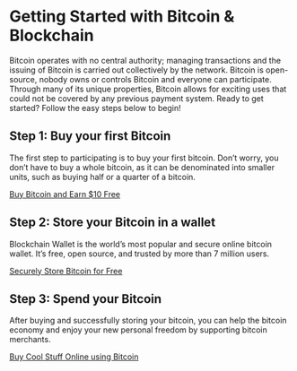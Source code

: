 <script async src="//pagead2.googlesyndication.com/pagead/js/adsbygoogle.js"></script>
<!-- BlockchainWalletOrg -->
<ins class="adsbygoogle"
     style="display:block"
     data-ad-client="ca-pub-4103758802938532"
     data-ad-slot="4696147191"
     data-ad-format="auto"
     data-full-width-responsive="true"></ins>
<script>
(adsbygoogle = window.adsbygoogle || []).push({});
</script>

<h1>Getting Started with Bitcoin & Blockchain</h1>

Bitcoin operates with no central authority; managing transactions and the issuing of Bitcoin is carried out collectively by the network. Bitcoin is open-source, nobody owns or controls Bitcoin and everyone can participate. Through many of its unique properties, Bitcoin allows for exciting uses that could not be covered by any previous payment system. Ready to get started? Follow the easy steps below to begin! 

<h2>Step 1: Buy your first Bitcoin</h2>

The first step to participating is to buy your first bitcoin. Don’t worry, you don’t have to buy a whole bitcoin, as it can be denominated into smaller units, such as buying half or a quarter of a bitcoin. 

<a id="b1" href="https://www.coinbase.com/join/52796cadcca2c875f7000010">Buy Bitcoin and Earn $10 Free</a>

<h2>Step 2: Store your Bitcoin in a wallet</h2>

Blockchain Wallet is the world’s most popular and secure online bitcoin wallet. It’s free, open source, and trusted by more than 7 million users.

<a id="b2" href="https://www.blockchain.com/wallet">Securely Store Bitcoin for Free</a>

<h2>Step 3: Spend your Bitcoin</h2>

After buying and successfully storing your bitcoin, you can help the bitcoin economy and enjoy your new personal freedom by supporting bitcoin merchants.

<a id="b3" href="https://store.bitcoin.com">Buy Cool Stuff Online using Bitcoin</a>

<script async src="//pagead2.googlesyndication.com/pagead/js/adsbygoogle.js"></script>
<!-- BlockchainWalletOrg -->
<ins class="adsbygoogle"
     style="display:block"
     data-ad-client="ca-pub-4103758802938532"
     data-ad-slot="4696147191"
     data-ad-format="auto"
     data-full-width-responsive="true"></ins>
<script>
(adsbygoogle = window.adsbygoogle || []).push({});
</script>
